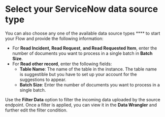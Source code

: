 # Select your ServiceNow data source type

You can also choose any one of the available data source types **** to start your Flow and provide the following information:

* For **Read Incident, Read Request**, **and Read Requested Item**, enter the number of documents you want to process in a single batch in **Batch Size**.&#x20;
* For **Read other record**, enter the following fields:
  * &#x20;**Table Name**: The name of the table in the instance. The table name is suggestible but you have to set up your account for the suggestions to appear.
  * **Batch Size**: Enter the number of documents you want to process in a single batch.&#x20;

Use the **Filter Data** option to filter the incoming data uploaded by the source endpoint. Once a filter is applied, you can view it in the **Data Wrangler** and further edit the filter condition.
